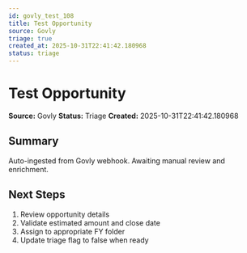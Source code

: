```yaml
---
id: govly_test_108
title: Test Opportunity
source: Govly
triage: true
created_at: 2025-10-31T22:41:42.180968
status: triage
---
```


# Test Opportunity

**Source:** Govly
**Status:** Triage
**Created:** 2025-10-31T22:41:42.180968

## Summary

Auto-ingested from Govly webhook. Awaiting manual review and enrichment.

## Next Steps

1. Review opportunity details
2. Validate estimated amount and close date
3. Assign to appropriate FY folder
4. Update triage flag to false when ready
